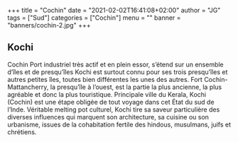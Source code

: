 
+++
title = "Cochin"
date = "2021-02-02T16:41:08+02:00"
author = "JG"
tags = ["Sud"]
categories = ["Cochin"]
menu = ""
banner = "banners/cochin-2.jpg"
+++

 

## Kochi  




Cochin Port industriel très actif et en plein essor, s’étend sur un ensemble d’îles et de presqu’îles Kochi est surtout connu pour ses trois presqu’îles et autres petites îles, toutes bien différentes les unes des autres. Fort Cochin-Mattancherry, la presqu’île à l’ouest, est la partie la plus ancienne, la plus agréable et donc la plus touristique.
Principale ville du Kerala, Kochi (Cochin) est une étape obligée de tout voyage dans cet État du sud de l’Inde. Véritable melting pot culturel, Kochi tire sa saveur particulière des diverses influences qui marquent son architecture, sa cuisine ou son urbanisme, issues de la cohabitation fertile des hindous, musulmans, juifs et chrétiens. 


   

